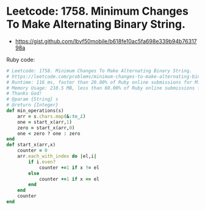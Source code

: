 # Leetcode: 1758. Minimum Changes To Make Alternating Binary String.

- https://gist.github.com/lbvf50mobile/b618fe10ac5fa698e339b94b7631798a

Ruby code:
```Ruby
# Leetcode: 1758. Minimum Changes To Make Alternating Binary String.
# https://leetcode.com/problems/minimum-changes-to-make-alternating-binary-string/
# Runtime: 116 ms, faster than 20.00% of Ruby online submissions for Minimum Changes To Make Alternating Binary String.
# Memory Usage: 210.5 MB, less than 60.00% of Ruby online submissions for Minimum Changes To Make Alternating Binary String.
# Thanks God!
# @param {String} s
# @return {Integer}
def min_operations(s)
    arr = s.chars.map(&:to_i)
    one = start_x(arr,1)
    zero = start_x(arr,0)
    one < zero ? one : zero
end
def start_x(arr,x)
    counter = 0
    arr.each_with_index do |el,i|
        if i.even?
            counter +=1 if x != el
        else
            counter +=1 if x == el
        end
    end
    counter
end
```

